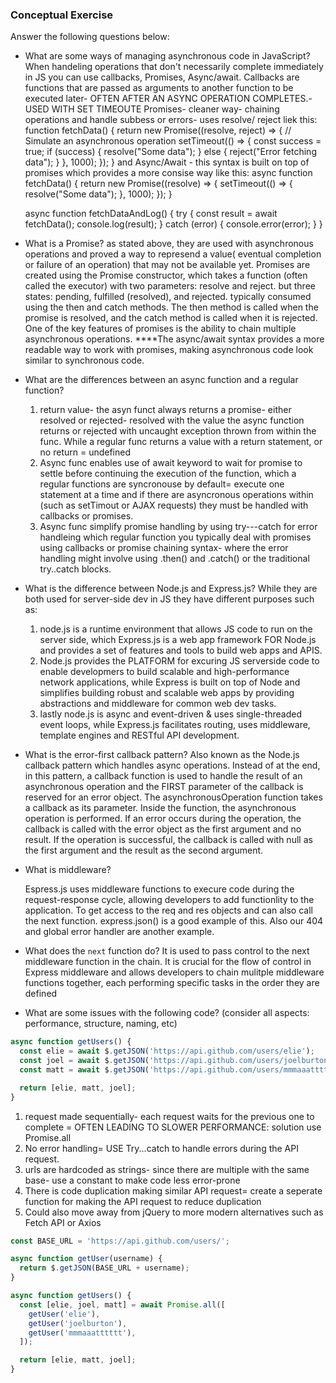 ### Conceptual Exercise

Answer the following questions below:

- What are some ways of managing asynchronous code in JavaScript?
    When handeling operations that don't necessarily complete immediately in JS you can use callbacks, Promises, Async/await.
    Callbacks are functions that are passed as arguments to another function to be executed later- OFTEN AFTER AN ASYNC OPERATION COMPLETES.- USED WITH SET TIMEOUTE
    Promises- cleaner way- chaining operations and handle subbess or errors- uses resolve/ reject liek this: 
    function fetchData() {
      return new Promise((resolve, reject) => {
        // Simulate an asynchronous operation
        setTimeout(() => {
          const success = true;
          if (success) {
            resolve("Some data");
          } else {
            reject("Error fetching data");
          }
        }, 1000);
      });
    }
    and Async/Await - this syntax is built on top of promises which provides a more consise way like this: 
    async function fetchData() {
      return new Promise((resolve) => {
        setTimeout(() => {
          resolve("Some data");
        }, 1000);
      });
    }

    async function fetchDataAndLog() {
      try {
        const result = await fetchData();
        console.log(result);
      } catch (error) {
        console.error(error);
      }
    }


- What is a Promise?
  as stated above, they are used with asynchronous operations and proved a way to represend a value( eventual completion or failure of an operation) that may not be available yet. Promises are created using the Promise constructor, which takes a function (often called the executor) with two parameters: resolve and reject. but three states: pending, fulfilled (resolved), and rejected. typically consumed using the then and catch methods. The then method is called when the promise is resolved, and the catch method is called when it is rejected. One of the key features of promises is the ability to chain multiple asynchronous operations.
  ****The async/await syntax provides a more readable way to work with promises, making asynchronous code look similar to synchronous code.

- What are the differences between an async function and a regular function?
  1. return value- the asyn funct always returns a promise- either resolved or rejected- resolved with the value the async function returns or rejected with uncaught exception thrown from within the func.  While a regular func returns a value with a return statement, or no return = undefined
  2. Async func enables use of await keyword to wait for promise to settle before continuing the execution of the function, which a regular functions are syncronouse by default= execute one statement at a time and if there are asyncronous operations within (such as setTimout or AJAX requests) they must be handled with callbacks or promises. 
  3. Async func simplify promise handling by using try---catch for error handleing which regular function you typically deal with promises using callbacks or promise chaining syntax- where the error handling might involve using .then() and .catch() or the traditional try..catch blocks. 

- What is the difference between Node.js and Express.js?
  While they are both used for server-side dev in JS they have different purposes such as:
  1. node.js is a runtime environment that allows JS code to run on the server side, which Express.js is a web app framework FOR Node.js and provides a set of features and tools to build web apps and APIS.
  2. Node.js provides the PLATFORM for excuring JS serverside code to enable developmers to build scalable and high-performance network applications, while Express is built on top of Node and simplifies building robust and scalable web apps by providing abstractions and middleware for common web dev tasks.
  3. lastly  node.js is async and event-driven & uses single-threaded event loops, while Express.js facilitates routing, uses middleware, template engines and RESTful API development. 

- What is the error-first callback pattern?
  Also known as the Node.js callback pattern which handles async operations.  Instead of at the end, in this pattern, a callback function is used to handle the result of an asynchronous operation and the FIRST parameter of the callback is reserved for an error object.
  The asynchronousOperation function takes a callback as its parameter.
  Inside the function, the asynchronous operation is performed. If an error occurs during the operation, the callback is called with the error object as the first argument and no result.
  If the operation is successful, the callback is called with null as the first argument and the result as the second argument.

- What is middleware?

  Espress.js uses middleware functions to execure code during the request-response cycle, allowing developers to add functionlity to the application. To get access to the req and res objects and can also call the next function.  express.json() is a good example of this.  Also our 404 and global error handler are another example. 

- What does the `next` function do?
  It is used to pass control to the next middleware function in the chain.  It is crucial for the flow of control in Express middleware and allows developers to chain mulitple middleware functions together, each performing specific tasks in the order they are defined

- What are some issues with the following code? (consider all aspects: performance, structure, naming, etc)

```js
async function getUsers() {
  const elie = await $.getJSON('https://api.github.com/users/elie');
  const joel = await $.getJSON('https://api.github.com/users/joelburton');
  const matt = await $.getJSON('https://api.github.com/users/mmmaaatttttt');

  return [elie, matt, joel];
}
```
1. request made sequentially- each request waits for the previous one to complete = OFTEN LEADING TO SLOWER PERFORMANCE:  solution use Promise.all
2. No error handling= USE Try...catch to handle errors during the API request. 
3. urls are hardcoded as strings- since there are multiple with the same base- use a constant to make code less error-prone
4. There is code duplication making similar API request= create a seperate function for making the API request to reduce duplication
5. Could also move away from jQuery to more modern alternatives such as Fetch API or Axios
```js
const BASE_URL = 'https://api.github.com/users/';

async function getUser(username) {
  return $.getJSON(BASE_URL + username);
}

async function getUsers() {
  const [elie, joel, matt] = await Promise.all([
    getUser('elie'),
    getUser('joelburton'),
    getUser('mmmaaatttttt'),
  ]);

  return [elie, matt, joel];
}
```

